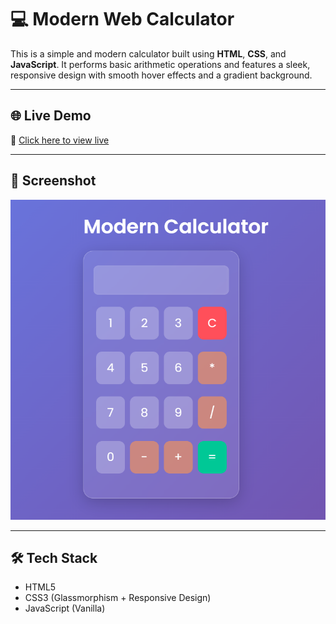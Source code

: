 # 💻 Modern Web Calculator

This is a simple and modern calculator built using **HTML**, **CSS**, and **JavaScript**. It performs basic arithmetic operations and features a sleek, responsive design with smooth hover effects and a gradient background.

---

## 🌐 Live Demo

🔗 [Click here to view live](https://atul21mangla.github.io/Web-Calculator/)

---

## 📸 Screenshot

![Calculator Screenshot](https://github.com/atul21mangla/Web-Calculator/blob/8ce6e3fb7cba94db9fb83a8a6320689f6898668d/Screenshot%202025-07-21%20151727.png)


---

## 🛠 Tech Stack

- HTML5
- CSS3 (Glassmorphism + Responsive Design)
- JavaScript (Vanilla)


